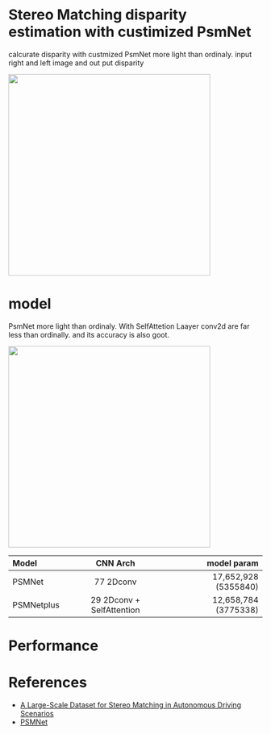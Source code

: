 # Stereo Matching disparity estimation with custimized PsmNet

calcurate disparity with custmized PsmNet more light than ordinaly.
input right and left image and out put disparity 


<img src="https://user-images.githubusercontent.com/48679574/188292724-648deeff-8c8f-46a7-8d1b-70c60f1e158c.jpeg" width="400px">

# model 


PsmNet more light than ordinaly. With SelfAttetion Laayer conv2d are far less than ordinally. and its accuracy is also goot.


<img src="https://user-images.githubusercontent.com/48679574/188292692-6a3f164c-6691-4847-b98e-f3fe38d75d89.png" width="400px">



| Model | CNN Arch | model param |
| :---         |     :---:      |        ---: |
| PSMNet| 77 2Dconv | 17,652,928 (5355840)|
| PSMNetplus | 29 2Dconv + SelfAttention| 12,658,784 (3775338)|




# Performance




# References
- [A Large-Scale Dataset for Stereo Matching in Autonomous Driving Scenarios](https://drivingstereo-dataset.github.io)
- [PSMNet](https://github.com/KinglittleQ/PSMNet)
